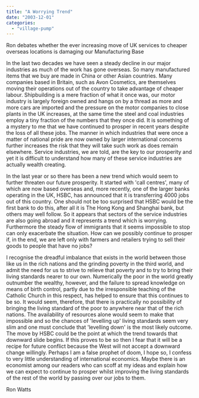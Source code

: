 ```yaml
---
title: "A Worrying Trend"
date: "2003-12-01"
categories: 
  - "village-pump"
---
```


Ron debates whether the ever increasing move of UK services to cheaper overseas locations is damaging our Manufacturing Base

In the last two decades we have seen a steady decline in our major industries as much of the work has gone overseas. So many manufactured items that we buy are made in China or other Asian countries. Many companies based in Britain, such as Avon Cosmetics, are themselves moving their operations out of the country to take advantage of cheaper labour. Shipbuilding is a mere fraction of what it once was, our motor industry is largely foreign owned and hangs on by a thread as more and more cars are imported and the pressure on the motor companies to close plants in the UK increases, at the same time the steel and coal industries employ a tiny fraction of the numbers that they once did. It is something of a mystery to me that we have continued to prosper in recent years despite the loss of all these jobs. The manner in which industries that were once a matter of national pride are now owned by larger international concerns further increases the risk that they will take such work as does remain elsewhere. Service industries, we are told, are the key to our prosperity and yet it is difficult to understand how many of these service industries are actually wealth creating.

In the last year or so there has been a new trend which would seem to further threaten our future prosperity. It started with 'call centres', many of which are now based overseas and, more recently, one of the larger banks operating in the UK, HSBC, has announced that it is transferring 4000 jobs out of this country. One should not be too surprised that HSBC would be the first bank to do this, after all it is The Hong Kong and Shanghai bank, but others may well follow. So it appears that sectors of the service industries are also going abroad and it represents a trend which is worrying. Furthermore the steady flow of immigrants that it seems impossible to stop can only exacerbate the situation. How can we possibly continue to prosper if, in the end, we are left only with farmers and retailers trying to sell their goods to people that have no jobs?

I recognise the dreadful imbalance that exists in the world between those like us in the rich nations and the grinding poverty in the third world, and admit the need for us to strive to relieve that poverty and to try to bring their living standards nearer to our own. Numerically the poor in the world greatly outnumber the wealthy, however, and the failure to spread knowledge on means of birth control, partly due to the irresponsible teaching of the Catholic Church in this respect, has helped to ensure that this continues to be so. It would seem, therefore, that there is practically no possibility of bringing the living standard of the poor to anywhere near that of the rich nations. The availability of resources alone would seem to make that impossible and so the chances of 'levelling up' living standards seem very slim and one must conclude that 'levelling down' is the most likely outcome. The move by HSBC could be the point at which the trend towards that downward slide begins. If this proves to be so then I fear that it will be a recipe for future conflict because the West will not accept a downward change willingly. Perhaps I am a false prophet of doom, I hope so, I confess to very little understanding of international economics. Maybe there is an economist among our readers who can scoff at my ideas and explain how we can expect to continue to prosper whilst improving the living standards of the rest of the world by passing over our jobs to them.

Ron Watts
